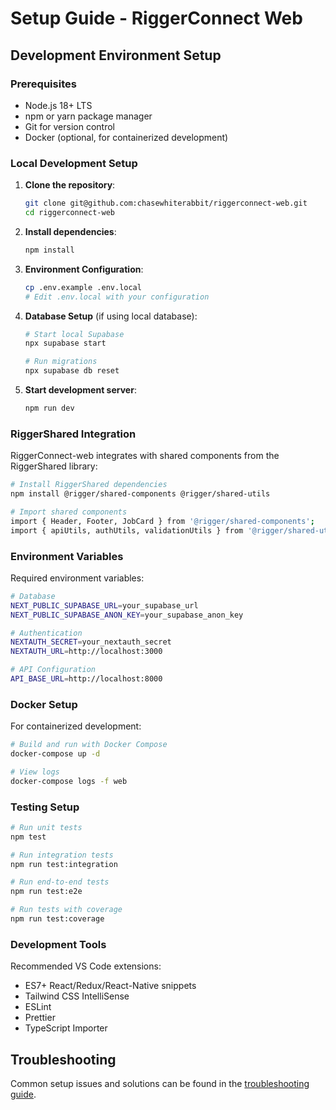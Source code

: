 # Setup Guide - RiggerConnect Web

## Development Environment Setup

### Prerequisites
- Node.js 18+ LTS
- npm or yarn package manager
- Git for version control
- Docker (optional, for containerized development)

### Local Development Setup

1. **Clone the repository**:
   ```bash
   git clone git@github.com:chasewhiterabbit/riggerconnect-web.git
   cd riggerconnect-web
   ```

2. **Install dependencies**:
   ```bash
   npm install
   ```

3. **Environment Configuration**:
   ```bash
   cp .env.example .env.local
   # Edit .env.local with your configuration
   ```

4. **Database Setup** (if using local database):
   ```bash
   # Start local Supabase
   npx supabase start
   
   # Run migrations
   npx supabase db reset
   ```

5. **Start development server**:
   ```bash
   npm run dev
   ```

### RiggerShared Integration

RiggerConnect-web integrates with shared components from the RiggerShared library:

```bash
# Install RiggerShared dependencies
npm install @rigger/shared-components @rigger/shared-utils

# Import shared components
import { Header, Footer, JobCard } from '@rigger/shared-components';
import { apiUtils, authUtils, validationUtils } from '@rigger/shared-utils';
```

### Environment Variables

Required environment variables:

```bash
# Database
NEXT_PUBLIC_SUPABASE_URL=your_supabase_url
NEXT_PUBLIC_SUPABASE_ANON_KEY=your_supabase_anon_key

# Authentication
NEXTAUTH_SECRET=your_nextauth_secret
NEXTAUTH_URL=http://localhost:3000

# API Configuration
API_BASE_URL=http://localhost:8000
```

### Docker Setup

For containerized development:

```bash
# Build and run with Docker Compose
docker-compose up -d

# View logs
docker-compose logs -f web
```

### Testing Setup

```bash
# Run unit tests
npm test

# Run integration tests
npm run test:integration

# Run end-to-end tests
npm run test:e2e

# Run tests with coverage
npm run test:coverage
```

### Development Tools

Recommended VS Code extensions:
- ES7+ React/Redux/React-Native snippets
- Tailwind CSS IntelliSense
- ESLint
- Prettier
- TypeScript Importer

## Troubleshooting

Common setup issues and solutions can be found in the [troubleshooting guide](../troubleshooting/).

